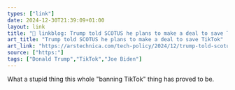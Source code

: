 ```yaml
---
types: ["link"]
date: 2024-12-30T21:39:09+01:00
layout: link
title: "🔗 linkblog: Trump told SCOTUS he plans to make a deal to save TikTok'"
art_title: "Trump told SCOTUS he plans to make a deal to save TikTok"
art_link: "https://arstechnica.com/tech-policy/2024/12/trump-told-scotus-he-plans-to-make-a-deal-to-save-tiktok/"
source: ["https:"]
tags: ["Donald Trump","TikTok","Joe Biden"]
---
```

What a stupid thing this whole "banning TikTok" thing has proved to be.
